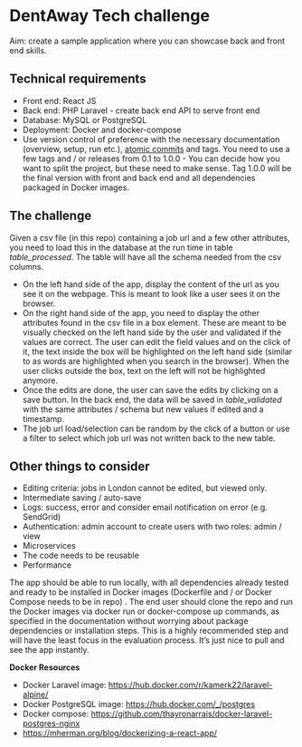 # DentAway Tech challenge

Aim: create a sample application where you can showcase back and front end skills. 

## Technical requirements 
- Front end: React JS
- Back end: PHP Laravel - create back end API to serve front end
- Database: MySQL or PostgreSQL 
- Deployment: Docker and docker-compose 
- Use version control of preference with the necessary documentation (overview, setup, run etc.), [atomic commits](https://dev.to/cbillowes/why-i-create-atomic-commits-in-git-kfi) and tags. You need to use a few tags and / or releases from 0.1 to 1.0.0 -  You can decide how you want to split the project, but these need to make sense. Tag 1.0.0 will be the final version with front and back end and all dependencies packaged in Docker images. 


## The challenge
Given a csv file (in this repo) containing a job url and a few other attributes, you need to load this in the database at the run time in table _table_processed_. The table will have all the schema needed from the csv columns.  

- On the left hand side of the app, display the content of the url as you see it on the webpage. This is meant to look like a user sees it on the browser.   
- On the right hand side of the app, you need to display the other attributes found in the csv file in a box element. These are meant to be visually checked on the left hand side by the user and validated if the values are correct. The user can edit the field values and on the click of it, the text inside the box will be highlighted on the left hand side (similar to as words are highlighted when you search in the browser). When the user clicks outside the box, text on the left will not be highlighted anymore.    
- Once the edits are done, the user can save the edits by clicking on a save button.  In the back end, the data will be saved in _table_validated_ with the same attributes / schema but new values if edited and a timestamp. 
- The job url load/selection can be random by the click of a button or use a filter to select which job url was not written back to the new table.

## Other things to consider 
- Editing criteria: jobs in London cannot be edited, but viewed only. 
- Intermediate saving / auto-save
- Logs: success, error and consider email notification on error (e.g. SendGrid)
- Authentication: admin account to create users with two roles: admin / view 
- Microservices 
- The code needs to be reusable 
- Performance 


The app should be able to run locally, with all dependencies already tested and ready to be installed in Docker images (Dockerfile and / or Docker Compose needs to be in repo) . The end user should clone the repo and run the Docker images via docker run or docker-compose up commands, as specified in the documentation without worrying about package dependencies or installation steps. This is a highly recommended step and will have the least focus in the evaluation process. It’s just nice to pull and see the app instantly. 

**Docker Resources**
- Docker Laravel image: https://hub.docker.com/r/kamerk22/laravel-alpine/
- Docker PostgreSQL image: https://hub.docker.com/_/postgres 
- Docker compose: https://github.com/thayronarrais/docker-laravel-postgres-nginx 
- https://mherman.org/blog/dockerizing-a-react-app/ 

